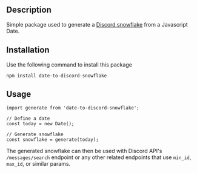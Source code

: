 ## Description

Simple package used to generate a [Discord snowflake](https://discord.com/developers/docs/reference#snowflakes) from a Javascript Date.

## Installation

Use the following command to install this package

    npm install date-to-discord-snowflake

## Usage

    import generate from 'date-to-discord-snowflake';

    // Define a date
    const today = new Date();

    // Generate snowflake
    const snowflake = generate(today);

The generated snowflake can then be used with Discord API's `/messages/search` endpoint or any other related endpoints that use `min_id`, `max_id`, or similar params.
